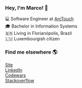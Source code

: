 ### Hey, I'm Marco! 👋

💻 Software Engineer at [ArcTouch](https://www.linkedin.com/company/arctouch/) <br>
🎓 Bachelor in Information Systems <br>
🇧🇷 Living in Florianópolis, Brazil <br>
🇱🇺 Luxembourgish citizen

### Find me elsewhere 🌎

[Site](https://marcoamorim.com) <br>
[LinkedIn](https://www.linkedin.com/in/marcoamrm) <br>
[Codewars](https://www.codewars.com/users/marco-amorim) <br>
[Stackoverflow](https://stackoverflow.com/users/12823161/marco-amorim)
